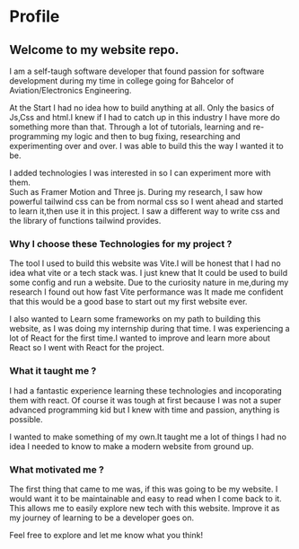 # Profile

## Welcome to my website repo.

I am a self-taugh software developer that found passion for software development during my time in college
going for Bahcelor of Aviation/Electronics Engineering.

At the Start I had no idea how to build anything at all.
Only the basics of Js,Css and html.I knew if I had to catch up
in this industry I have more do something more than that.
Through a lot of tutorials, learning and re-programming my logic and then to bug fixing, researching and experimenting over and over.
I was able to build this the way I wanted it to be.

I added technologies I was interested in so I can experiment more with them.  
Such as Framer Motion and Three js. During my research, I saw how powerful tailwind css can be
from normal css so I went ahead and started to learn it,then use it in this project. I saw a different way to write css
and the library of functions tailwind provides.

### Why I choose these Technologies for my project ?

The tool I used to build this website was Vite.I will be honest that I had no idea
what vite or a tech stack was. I just knew that It could be used to build some config
and run a website.
Due to the curiosity nature in me,during my research I found out how fast Vite performance was
It made me confident that this would be a good base to start out my first website ever.

I also wanted to Learn some frameworks on my path to building this website,
as I was doing my internship during that time. I was experiencing a lot of React
for the first time.I wanted to improve and learn more about React
so I went with React for the project.

### What it taught me ?

I had a fantastic experience learning these technologies and incoporating
them with react. Of course it was tough at first because I was not a super advanced
programming kid but I knew with time and passion, anything is possible.

I wanted to make something of my own.It taught me a lot of things I had no idea I needed to know to make a modern website from ground up.

### What motivated me ?

The first thing that came to me was, if this was going to be my website. I would want
it to be maintainable and easy to read when I come back to it. This allows me to
easily explore new tech with this website. Improve it as
my journey of learning to be a developer goes on.

Feel free to explore and let me know what you think!
